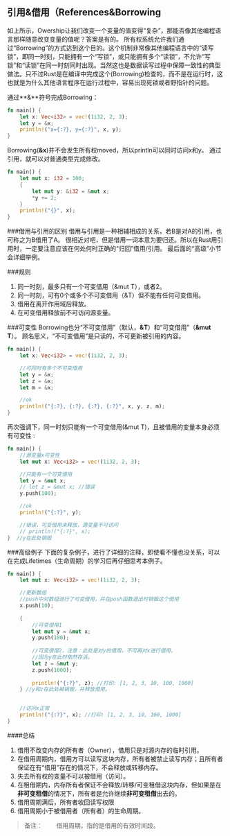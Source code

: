 **引用&借用（References&Borrowing**
-------------

如上所示，Owership让我们改变一个变量的值变得“复杂”，那能否像其他编程语言那样随意改变变量的值呢？答案是有的。
所有权系统允许我们通过“Borrowing”的方式达到这个目的。这个机制非常像其他编程语言中的“读写锁”，即同一时刻，只能拥有一个“写锁”，或只能拥有多个“读锁”，不允许“写锁”和“读锁”在同一时刻同时出现。当然这也是数据读写过程中保障一致性的典型做法。只不过Rust是在编译中完成这个(Borrowing)检查的，而不是在运行时，这也就是为什么其他语言程序在运行过程中，容易出现死锁或者野指针的问题。


通过**&**符号完成Borrowing：
```rust
fn main() {
	let x: Vec<i32> = vec!(1i32, 2, 3);
	let y = &x;
	println!("x={:?}, y={:?}", x, y);
}
```
Borrowing(**&x**)并不会发生所有权moved，所以println可以同时访问x和y。
通过引用，就可以对普通类型完成修改。
```rust
fn main() {
	let mut x: i32 = 100;
	{
		let mut y: &i32 = &mut x;
		*y += 2;
	}
	println!("{}", x);
}
```

###借用与引用的区别
借用与引用是一种相辅相成的关系，若B是对A的引用，也可称之为B借用了A。
很相近对吧，但是借用一词本意为要归还。所以在Rust用引用时，一定要注意应该在何处何时正确的“归回”借用/引用。
最后面的“高级”小节会详细举例。

###规则

1. 同一时刻，最多只有一个可变借用（&mut T），或者2。
2. 同一时刻，可有0个或多个不可变借用（&T）但不能有任何可变借用。
3. 借用在离开作用域后释放。
4. 在可变借用释放前不可访问源变量。

###可变性
Borrowing也分“不可变借用”（默认，**&T**）和“可变借用”（**&mut T**）。
顾名思义，“不可变借用”是只读的，不可更新被引用的内容。
```rust
fn main() {
	let x: Vec<i32> = vec!(1i32, 2, 3);

	//可同时有多个不可变借用
	let y = &x;
	let z = &x;
	let m = &x;

	//ok
	println!("{:?}, {:?}, {:?}, {:?}", x, y, z, m);
}
```

再次强调下，同一时刻只能有一个可变借用(&mut T)，且被借用的变量本身必须有可变性 :
```rust
fn main() {
	//源变量x可变性
	let mut x: Vec<i32> = vec!(1i32, 2, 3);

	//只能有一个可变借用
	let y = &mut x;
	// let z = &mut x; //错误
    y.push(100);

	//ok
	println!("{:?}", y);

	//错误，可变借用未释放，源变量不可访问
	// println!("{:?}", x);
}  //y在此处销毁
```

###高级例子
下面的复杂例子，进行了详细的注释，即使看不懂也没关系，可以在完成Lifetimes（生命周期）的学习后再仔细思考本例子。
```rust
fn main() {
	let mut x: Vec<i32> = vec!(1i32, 2, 3);

	//更新数组
	//push中对数组进行了可变借用，并在push函数退出时销毁这个借用
    x.push(10);
    
    {
	    //可变借用1
	    let mut y = &mut x;
        y.push(100);
        
        //可变借用2，注意：此处是对y的借用，不可再对x进行借用，
        //因为y在此时依然存活。
        let z = &mut y;
        z.push(1000);
        
	    println!("{:?}", z); //打印: [1, 2, 3, 10, 100, 1000]
    } //y和z在此处被销毁，并释放借用。
    

	//访问x正常
	println!("{:?}", x); //打印: [1, 2, 3, 10, 100, 1000]
}
```
####总结
1. 借用不改变内存的所有者（Owner），借用只是对源内存的临时引用。
2. 在借用周期内，借用方可以读写这块内存，所有者被禁止读写内存；且所有者保证在有“借用”存在的情况下，不会释放或转移内存。
3. 失去所有权的变量不可以被借用（访问）。
4. 在租借期内，内存所有者保证不会释放/转移/可变租借这块内存，但如果是在**非可变租借**的情况下，所有者是允许继续**非可变租借**出去的。
5. 借用周期满后，所有者收回读写权限
6. 借用周期小于被借用者（所有者）的生命周期。

> 备注：
>   　　借用周期，指的是借用的有效时间段。
